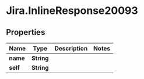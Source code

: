 # Jira.InlineResponse20093

## Properties

Name | Type | Description | Notes
------------ | ------------- | ------------- | -------------
**name** | **String** |  | 
**self** | **String** |  | 


